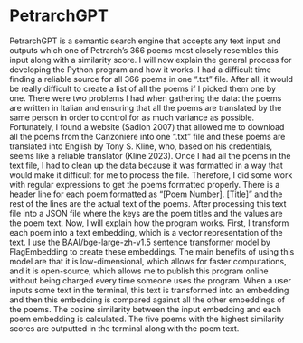 # PetrarchGPT

PetrarchGPT is a semantic search engine that accepts any text input and outputs which one of Petrarch’s 366 poems most closely resembles this input along with a similarity score. I will now explain the general process for developing the Python program and how it works. I had a difficult time finding a reliable source for all 366 poems in one “.txt” file. After all, it would be really difficult to create a list of all the poems if I picked them one by one. There were two problems I had when gathering the data: the poems are written in Italian and ensuring that all the poems are translated by the same person in order to control for as much variance as possible. Fortunately, I found a website (Sadlon 2007) that allowed me to download all the poems from the Canzoniere into one “.txt” file and these poems are translated into English by Tony S. Kline, who, based on his credentials, seems like a reliable translator (Kline 2023). 
Once I had all the poems in the text file, I had to clean up the data because it was formatted in a way that would make it difficult for me to process the file. Therefore, I did some work with regular expressions to get the poems formatted properly. There is a header line for each poem formatted as “[Poem Number]. [Title]” and the rest of the lines are the actual text of the poems. After processing this text file into a JSON file where the keys are the poem titles and the values are the poem text. 
Now, I will explain how the program works. First, I transform each poem into a text embedding, which is a vector representation of the text. I use the BAAI/bge-large-zh-v1.5 sentence transformer model by FlagEmbedding to create these embeddings. The main benefits of using this model are that it is low-dimensional, which allows for faster computations, and it is open-source, which allows me to publish this program online without being charged every time someone uses the program. When a user inputs some text in the terminal, this text is transformed into an embedding and then this embedding is compared against all the other embeddings of the poems. The cosine similarity between the input embedding and each poem embedding is calculated. The five poems with the highest similarity scores are outputted in the terminal along with the poem text.
